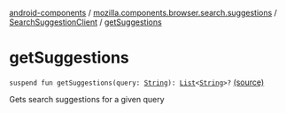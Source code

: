 [android-components](../../index.md) / [mozilla.components.browser.search.suggestions](../index.md) / [SearchSuggestionClient](index.md) / [getSuggestions](./get-suggestions.md)

# getSuggestions

`suspend fun getSuggestions(query: `[`String`](https://kotlinlang.org/api/latest/jvm/stdlib/kotlin/-string/index.html)`): `[`List`](https://kotlinlang.org/api/latest/jvm/stdlib/kotlin.collections/-list/index.html)`<`[`String`](https://kotlinlang.org/api/latest/jvm/stdlib/kotlin/-string/index.html)`>?` [(source)](https://github.com/mozilla-mobile/android-components/blob/master/components/browser/search/src/main/java/mozilla/components/browser/search/suggestions/SearchSuggestionClient.kt#L39)

Gets search suggestions for a given query

